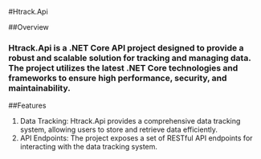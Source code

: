 #Htrack.Api

##Overview

### Htrack.Api is a .NET Core API project designed to provide a robust and scalable solution for tracking and managing data. The project utilizes the latest .NET Core technologies and frameworks to ensure high performance, security, and maintainability.

##Features

1. Data Tracking: Htrack.Api provides a comprehensive data tracking system, allowing users to store and retrieve data efficiently.
2. API Endpoints: The project exposes a set of RESTful API endpoints for interacting with the data tracking system.